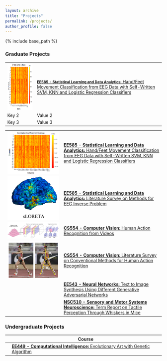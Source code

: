 ```yaml
---
layout: archive
title: "Projects"
permalink: /projects/
author_profile: false
---
```


{% include base_path %}


### Graduate Projects
<table>
  <tr>
    <td><img src="/images/bciproject1.PNG" alt="bciimage" width="200" height="150" /></td>
    <td><a  class=ordinary-link href="../documents/EE553_OPTPROJE__website_.pdf">
                            <strong style="font-size: 1.2vw;" >EE585 - Statistical Learning and Data Analytics:</strong>
                            Hand/Feet Movement Classification from EEG Data with Self-Written SVM, KNN and Logistic Regression Classifiers
          </a>
    </td>
  </tr>
  <tr>
    <td>Key 2</td>
    <td>Value 2</td>
  </tr>
  <tr>
    <td>Key 3</td>
    <td>Value 3</td>
  </tr>
</table>


|                                       |           |
| --------                              | --------  |
| ![bciimage](/images/bciproject1.PNG)  | [**EE585 - Statistical Learning and Data Analytics:** Hand/Feet Movement Classification from EEG Data with Self-Written SVM, KNN and Logistic Regression Classifiers](#)| 
| ![eeginverse](/images/eeginverse.PNG) | [**EE585 - Statistical Learning and Data Analytics:** Literature Survey on Methods for EEG Inverse Problem](#)                                                          |
| ![csproject](/images/csproject.PNG)   | [**CS554 - Computer Vision:** Human Action Recognition from Videos](#)                                                                                                  |
| ![csproject](/images/cssurvey.PNG)    | [**CS554 - Computer Vision:** Literature Survey on Conventional Methods for Human Action Recognition](#)                                                                |
|   | [**EE543 - Neural Networks:** Text to Image Synthesis Using Different Generative Adversarial Networks](#)                                                               |
|   | [**NSC510 - Sensory and Motor Systems Neuroscience:** Term Report on Tactile Perception Through Whiskers in Mice](#)                                                    |

### Undergraduate Projects

|                  | Course                                                                                                                                       | 
| --------         | ------                                                                                                                                       |
|   | [**EE449 - Computational Intelligence:** Evolutionary Art with Genetic Algorithm](#) | 

                     
